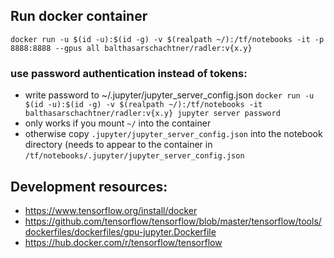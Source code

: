 ## Run docker container

 ```docker run -u $(id -u):$(id -g) -v $(realpath ~/):/tf/notebooks -it -p 8888:8888 --gpus all balthasarschachtner/radler:v{x.y}```

### use password authentication instead of tokens:
- write password to ~/.jupyter/jupyter_server_config.json ```docker run -u $(id -u):$(id -g) -v $(realpath ~/):/tf/notebooks -it balthasarschachtner/radler:v{x.y} jupyter server password```
- only works if you mount ```~/``` into the container
- otherwise copy ```.jupyter/jupyter_server_config.json``` into the notebook directory (needs to appear to the container in ```/tf/notebooks/.jupyter/jupyter_server_config.json```

## Development resources:
- https://www.tensorflow.org/install/docker
- https://github.com/tensorflow/tensorflow/blob/master/tensorflow/tools/dockerfiles/dockerfiles/gpu-jupyter.Dockerfile
- https://hub.docker.com/r/tensorflow/tensorflow

